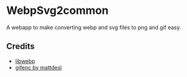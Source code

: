 # WebpSvg2common

A webapp to make converting webp and svg files to png and gif easy.

## Credits

- [libwebp](https://github.com/webmproject/libwebp)
- [gifenc by mattdesl](https://github.com/mattdesl/gifenc)